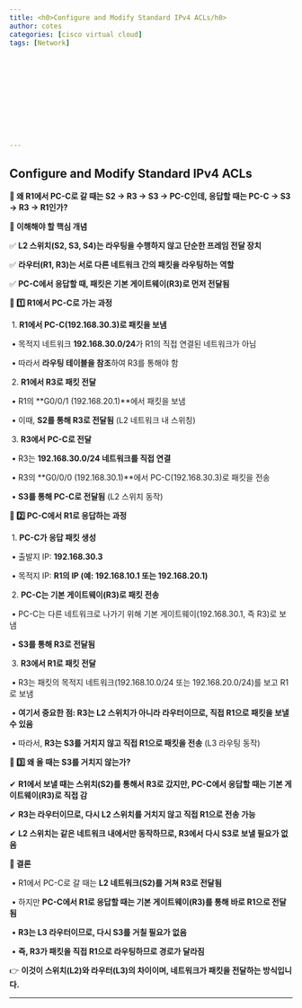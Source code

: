 ```yaml
---
title: <h0>Configure and Modify Standard IPv4 ACLs/h0>
author: cotes   
categories: [cisco virtual cloud]
tags: [Network]












---
```


## 

## Configure and Modify Standard IPv4 ACLs

**📌 왜 R1에서 PC-C로 갈 때는 S2 → R3 → S3 → PC-C인데, 응답할 때는 PC-C → S3 → R3 → R1인가?**

**🔹 이해해야 할 핵심 개념**



✅ **L2 스위치(S2, S3, S4)는 라우팅을 수행하지 않고 단순한 프레임 전달 장치**

✅ **라우터(R1, R3)는 서로 다른 네트워크 간의 패킷을 라우팅하는 역할**

✅ **PC-C에서 응답할 때, 패킷은 기본 게이트웨이(R3)로 먼저 전달됨**

**🔹 1️⃣ R1에서 PC-C로 가는 과정**

​	1.	**R1에서 PC-C(192.168.30.3)로 패킷을 보냄**

​	•	목적지 네트워크 **192.168.30.0/24**가 R1의 직접 연결된 네트워크가 아님

​	•	따라서 **라우팅 테이블을 참조**하여 R3를 통해야 함

​	2.	**R1에서 R3로 패킷 전달**

​	•	R1의 **G0/0/1 (192.168.20.1)**에서 패킷을 보냄

​	•	이때, **S2를 통해 R3로 전달됨** (L2 네트워크 내 스위칭)

​	3.	**R3에서 PC-C로 전달**

​	•	R3는 **192.168.30.0/24 네트워크를 직접 연결**

​	•	R3의 **G0/0/0 (192.168.30.1)**에서 PC-C(192.168.30.3)로 패킷을 전송

​	•	**S3를 통해 PC-C로 전달됨** (L2 스위치 동작)

**🔹 2️⃣ PC-C에서 R1로 응답하는 과정**

​	1.	**PC-C가 응답 패킷 생성**

​	•	출발지 IP: **192.168.30.3**

​	•	목적지 IP: **R1의 IP (예: 192.168.10.1 또는 192.168.20.1)**

​	2.	**PC-C는 기본 게이트웨이(R3)로 패킷 전송**

​	•	PC-C는 다른 네트워크로 나가기 위해 기본 게이트웨이(192.168.30.1, 즉 R3)로 보냄

​	•	**S3를 통해 R3로 전달됨**

​	3.	**R3에서 R1로 패킷 전달**

​	•	R3는 패킷의 목적지 네트워크(192.168.10.0/24 또는 192.168.20.0/24)를 보고 R1로 보냄

​	•	**여기서 중요한 점: R3는 L2 스위치가 아니라 라우터이므로, 직접 R1으로 패킷을 보낼 수 있음**

​	•	따라서, **R3는 S3를 거치지 않고 직접 R1으로 패킷을 전송** (L3 라우팅 동작)

**🔹 3️⃣ 왜 올 때는 S3를 거치지 않는가?**



✔ **R1에서 보낼 때는 스위치(S2)를 통해서 R3로 갔지만, PC-C에서 응답할 때는 기본 게이트웨이(R3)로 직접 감**

✔ **R3는 라우터이므로, 다시 L2 스위치를 거치지 않고 직접 R1으로 전송 가능**

✔ **L2 스위치는 같은 네트워크 내에서만 동작하므로, R3에서 다시 S3로 보낼 필요가 없음**

**🔹 결론**

​	•	R1에서 PC-C로 갈 때는 **L2 네트워크(S2)를 거쳐 R3로 전달됨**

​	•	하지만 **PC-C에서 R1로 응답할 때는 기본 게이트웨이(R3)를 통해 바로 R1으로 전달됨**

​	•	**R3는 L3 라우터이므로, 다시 S3를 거칠 필요가 없음**

​	•	**즉, R3가 패킷을 직접 R1으로 라우팅하므로 경로가 달라짐**



👉 **이것이 스위치(L2)와 라우터(L3)의 차이이며, 네트워크가 패킷을 전달하는 방식입니다.**



------

## 